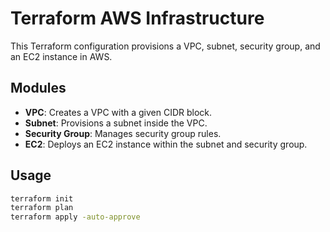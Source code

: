 # Terraform AWS Infrastructure

This Terraform configuration provisions a VPC, subnet, security group, and an EC2 instance in AWS.

## Modules
- **VPC**: Creates a VPC with a given CIDR block.
- **Subnet**: Provisions a subnet inside the VPC.
- **Security Group**: Manages security group rules.
- **EC2**: Deploys an EC2 instance within the subnet and security group.

## Usage
```sh
terraform init
terraform plan
terraform apply -auto-approve
